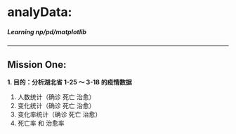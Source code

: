 # analyData:
##### Learning np/pd/matplotlib
-----------------------
## Mission One:
**1. 目的：分析湖北省 1-25 ～ 3-18 的疫情数据**
  1. 人数统计（确诊 死亡 治愈）
  2. 变化统计（确诊 死亡 治愈）
  3. 变化率统计（确诊 死亡 治愈）
  4. 死亡率 和 治愈率
